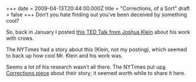 +++
date = 2009-04-13T20:44:00.000Z
title = "Corrections, of a Sort"
draft = false
+++
Don’t you hate finding out you’ve been deceived by something cool?

So, back in January I posted [this TED Talk from Joshua
Klein](http://blog.humanmade.org/post/72118026/joshua-klein-on-the-intelligence-of-crows-video)
about his work with crows.

The NYTimes had a story about this (Klein, not my posting), which seemed
to back up how cool Mr. Klein and his work was.

Seems a lot of his research wasn’t all there. The NYTimes put up[a
Corrections
piece](http://www.nytimes.com/2009/04/12/magazine/12letters-t-CORRECTIONS-1.html)
about their story; it seemed worth while to share it here.
